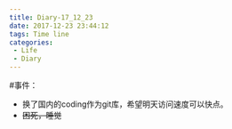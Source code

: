 ```yaml
---
title: Diary-17_12_23
date: 2017-12-23 23:44:12
tags: Time line
categories: 
 - Life
 - Diary
---
```

#事件：
* 换了国内的coding作为git库，希望明天访问速度可以快点。
* ~~困死，睡觉~~

